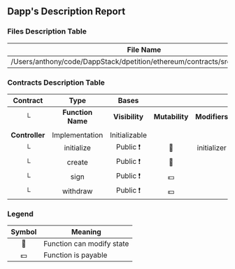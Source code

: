 ## Dapp's Description Report
### Files Description Table

|  File Name  |  SHA-1 Hash  |
|-------------|--------------|
| /Users/anthony/code/DappStack/dpetition/ethereum/contracts/src/Controller.sol | a55d019b07aa94cf88153c946a590b67f3e206d1 |

### Contracts Description Table

|  Contract  |         Type        |       Bases      |                  |                 |
|:----------:|:-------------------:|:----------------:|:----------------:|:---------------:|
|     └      |  **Function Name**  |  **Visibility**  |  **Mutability**  |  **Modifiers**  |
||||||
| **Controller** | Implementation | Initializable |||
| └ | initialize | Public ❗️ | 🛑  | initializer |
| └ | create | Public ❗️ | 🛑  | |
| └ | sign | Public ❗️ |  💵 | |
| └ | withdraw | Public ❗️ |  💵 | |

### Legend
|  Symbol  |  Meaning  |
|:--------:|-----------|
|    🛑    | Function can modify state |
|    💵    | Function is payable |
